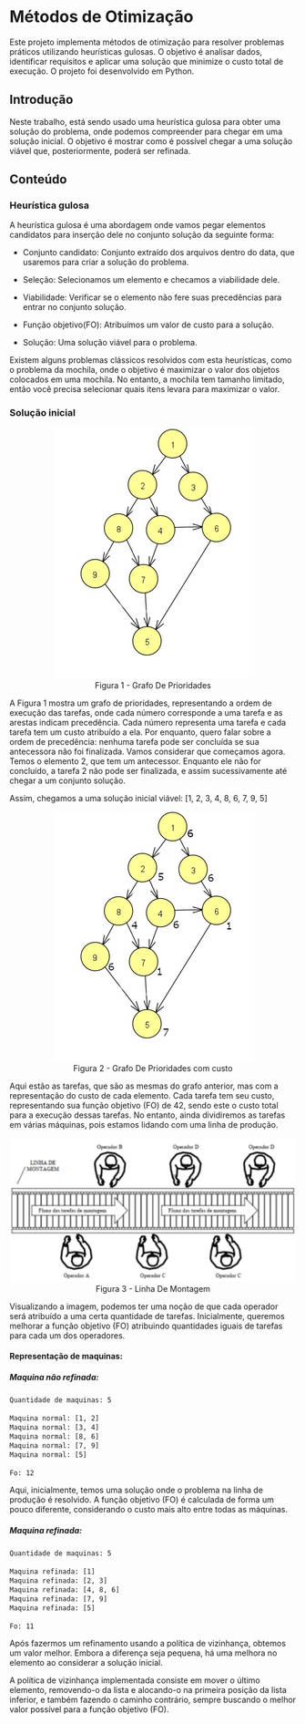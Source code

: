 # Métodos de Otimização

Este projeto implementa métodos de otimização para resolver problemas práticos utilizando heurísticas gulosas. O objetivo é analisar dados, identificar requisitos e aplicar uma solução que minimize o custo total de execução. O projeto foi desenvolvido em Python.

## Introdução

Neste trabalho, está sendo usado uma heurística gulosa para obter uma solução do problema, onde podemos compreender para chegar em uma solução inicial. O objetivo é mostrar como é possível chegar a uma solução viável que, posteriormente, poderá ser refinada.

## Conteúdo 
### Heurística gulosa

A heurística gulosa é uma abordagem onde vamos pegar elementos candidatos para inserção dele no conjunto solução da seguinte forma:

- Conjunto candidato: Conjunto extraído dos arquivos dentro do data, que usaremos para criar a solução do problema.

- Seleção: Selecionamos um elemento e checamos a viabilidade dele.

- Viabilidade: Verificar se o elemento não fere suas precedências para entrar no conjunto solução.

- Função objetivo(FO): Atribuímos um valor de custo para a solução.

- Solução: Uma solução viável para o problema.

Existem alguns problemas clássicos resolvidos com esta heurísticas, como o problema da mochila, onde o objetivo é maximizar o valor dos objetos colocados em uma mochila. No entanto, a mochila tem tamanho limitado, então você precisa selecionar quais itens levara para maximizar o valor.

### Solução inicial
<div align="center">
    <img src="./img/GrafoDePrioridades.png" alt="Grafo De Prioridades">
    <figcaption>Figura 1 - Grafo De Prioridades</figcaption>
</div>

A Figura 1 mostra um grafo de prioridades, representando a ordem de execução das tarefas, onde cada número corresponde a uma tarefa e as arestas indicam precedência. Cada número representa uma tarefa e cada tarefa tem um custo atribuído a ela. Por enquanto, quero falar sobre a ordem de precedência: nenhuma tarefa pode ser concluída se sua antecessora não foi finalizada. Vamos considerar que começamos agora. Temos o elemento 2, que tem um antecessor. Enquanto ele não for concluído, a tarefa 2 não pode ser finalizada, e assim sucessivamente até chegar a um conjunto solução.

Assim, chegamos a uma solução inicial viável: [1, 2, 3, 4, 8, 6, 7, 9, 5]

<div align="center">
    <img src="./img/GrafoDePrioridadesComCusto.png" alt="Grafo De Prioridades com custo">
    <figcaption>Figura 2 - Grafo De Prioridades com custo</figcaption>
</div>

Aqui estão as tarefas, que são as mesmas do grafo anterior, mas com a representação do custo de cada elemento. Cada tarefa tem seu custo, representando sua função objetivo (FO) de 42, sendo este o custo total para a execução dessas tarefas. No entanto, ainda dividiremos as tarefas em várias máquinas, pois estamos lidando com uma linha de produção.

<div align="center">
    <img src="./img/LinhaDeMontagem.png" alt="Linha De Montagem">
    <figcaption>Figura 3 - Linha De Montagem</figcaption>
</div>

Visualizando a imagem, podemos ter uma noção de que cada operador será atribuído a uma certa quantidade de tarefas. Inicialmente, queremos melhorar a função objetivo (FO) atribuindo quantidades iguais de tarefas para cada um dos operadores.

#### Representação de maquinas:


##### Maquina não refinada:
```
Quantidade de maquinas: 5

Maquina normal: [1, 2]
Maquina normal: [3, 4]
Maquina normal: [8, 6]
Maquina normal: [7, 9]
Maquina normal: [5]   

Fo: 12
```
Aqui, inicialmente, temos uma solução onde o problema na linha de produção é resolvido. A função objetivo (FO) é calculada de forma um pouco diferente, considerando o custo mais alto entre todas as máquinas.

##### Maquina refinada:
```
Quantidade de maquinas: 5

Maquina refinada: [1]
Maquina refinada: [2, 3]
Maquina refinada: [4, 8, 6]
Maquina refinada: [7, 9]
Maquina refinada: [5]

Fo: 11

```
Após fazermos um refinamento usando a política de vizinhança, obtemos um valor melhor. Embora a diferença seja pequena, há uma melhora no elemento ao considerar a solução inicial.

A política de vizinhança implementada consiste em mover o último elemento, removendo-o da lista e alocando-o na primeira posição da lista inferior, e também fazendo o caminho contrário, sempre buscando o melhor valor possível para a função objetivo (FO).

